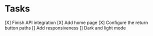 # Tasks

[X] Finish API integration
[X] Add home page
[X] Configure the return button paths
[] Add responsiveness
[] Dark and light mode
